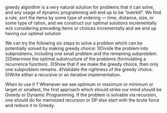 greedy algorithm is a very natural solution for problems that it can solve, and any usage of dynamic programming will end up to be “overkill”.
We find a rule, sort the items by some type of ordering — time, distance, size, or some type of ration, and we construct our optimal solutions incrementally w/o considering preceding items or choices incrementally and we end up having our optimal solution

We can try the following six steps to solve a problem which can be potentially solved by making greedy choice:
1)Divide the problem into subproblems, including one small problem and the remaining subproblem.
2)Determine the optimal substructure of the problems (formulating a recurrence function).
3)Show that if we make the greedy choice, then only one subproblem remains.
4)Validate the rightness of the greedy choice.
5)Write either a recursive or an iterative implementation.

When to use it ?
Whenever we see optimum or maximum or minimum or larget or smallest, the first approach which should strike our mind should be Greedy or Dynamic Programming. If the problem is solvable via recursion, one should do for memoized recursion or DP else start with the brute force and reduce it to Greedy.

